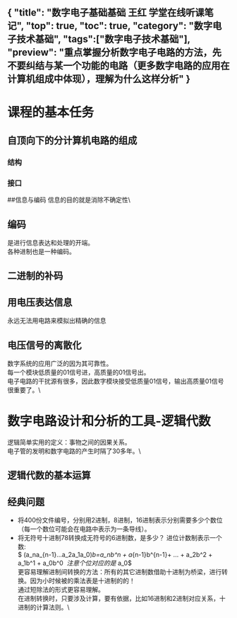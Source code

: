 {
"title": "数字电子基础基础 王红 学堂在线听课笔记",
"top": true,
"toc": true,
"category": "数字电子技术基础",
"tags":["数字电子技术基础"],
"preview": "重点掌握分析数字电子电路的方法，先不要纠结与某一个功能的电路（更多数字电路的应用在计算机组成中体现），理解为什么这样分析"
}
---
# 课程的基本任务
## 自顶向下的分计算机电路的组成
### 结构
### 接口
##信息与编码
信息的目的就是消除不确定性\
## 编码
是进行信息表达和处理的开端。\
各种进制也是一种编码。
##  二进制的补码
## 用电压表达信息
永远无法用电路来模拟出精确的信息
## 电压信号的离散化
数字系统的应用广泛的因为其可靠性。\
每一个模块低质量的01信号进，高质量的01信号出。\
电子电路的干扰源有很多，因此数字模块接受低质量01信号，输出高质量01信号很重要了。\
# 数字电路设计和分析的工具-逻辑代数
逻辑简单实用的定义：事物之间的因果关系。\
电子管的发明和数字电路的产生时隔了30多年。\
## 逻辑代数的基本运算
## 经典问题
- 将400份文件编号，分别用2进制，8进制，16进制表示分别需要多少个数位（每一个数位可能会在电路中表示为一条导线）。
- 将无符号十进制78转换成无符号的6进制数，是多少？
进位计数制表示一个数:\
$ (a_na_{n-1}...a_2a_1a_0)_b=a_nb^n + a_{n-1}b^{n-1}+ ... + a_2b^2 + a_1b^1 + a_0b^0 $\
注意个位对应的是$ a_0$\
更容易理解进制间转换的方法：所有的其它进制数借助十进制为桥梁，进行转换。因为小时候被的乘法表是十进制的的！\
通过短除法的形式更容易理解。\
在进制转换时，只要涉及计算，要有依据，比如16进制和2进制对应关系，十进制的计算法则。\